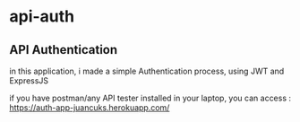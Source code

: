 # api-auth
## API Authentication

in this application, i made a simple Authentication process, using JWT and ExpressJS

if you have postman/any API tester installed in your laptop, you can access : https://auth-app-juancuks.herokuapp.com/
